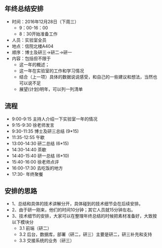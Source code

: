 ##  年终总结安排
+ 时间：2016年12月28日（下周三）
	+ 9：00-16：00 
	+ 8：30开始准备工作
+ 人员：实验室全员
+ 地点：信院北楼A404
+ 顺序：博士及研三->研二->研一
+ 内容：包括但不限于
	+ 这一年的概述；
    + 这一年在实验室的工作和学习情况
    + 结合（上一项）具体的数据说说感受，和自己的一些建议和想法，当然也可以说不足
    + 展望(计划)明年，可以列一列清单

##  流程
+ 9:00-9:15   主持人介绍一下实验室一年的情况
+ 9:15-9:30   徐老师发言
+ 9:30-11:35  博士及研三总结 (9*15)
+ 11:35-12:55 午歇
+ 13:00-14:30 研二总结 (6*15)
+ 14:30-14:40 茶歇
+ 14:40-15:40 研一总结 (6*10)
+ 15:40-16:00 徐老师点评
+ 16:00-17:30 去吃饭的地方
+ 17:30-      年终聚餐

##  安排的思路
+ 1、总结和具体的技术讲解分开，具体碰到的技术细节会在后续安排。
+ 2、由于研一刚来，他们的时间10分钟；其它人员就15分钟左右。
+ 3、技术细节的安排，大家可以在整理年终总结的时候把素材准备好，大致按以下模块分
	+ 3.1 前端（研二）
   	+ 3.2 后台，数据库，部署（研二，研三）主要是研二，研三补充和支持
    + 3.3 交接系统的业务（研三）
